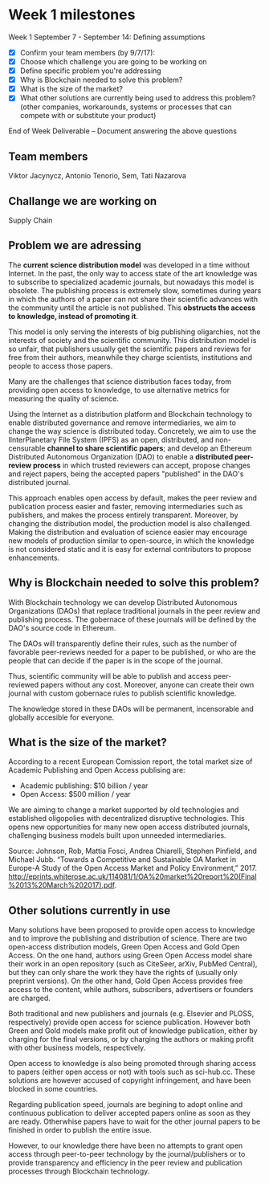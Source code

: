 # Week 1 milestones



Week 1 September 7 - September 14: Defining assumptions

- [x] Confirm your team members (by 9/7/17):
- [x] Choose which challenge you are going to be working on
- [x] Define specific problem you're addressing
- [x] Why is Blockchain needed to solve this problem?
- [x] What is the size of the market?
- [x] What other solutions are currently being used to address this problem? (other companies, workarounds, systems or processes that can compete with or substitute your product)

End of Week Deliverable – Document answering the above questions

## Team members

Viktor Jacynycz, Antonio Tenorio, Sem, Tati Nazarova

## Challange we are working on

Supply Chain

## Problem we are adressing

The **current science distribution model** was developed in a time without Internet. In the past, the only way to access state of the art knowledge was to subscribe to specialized academic journals, but nowadays this model is obsolete. The publishing process is extremely slow, sometimes during years in which the authors of a paper can not share their scientific advances with the community until the article is not published. This **obstructs the access to knowledge, instead of promoting it**.

This model is only serving the interests of big publishing oligarchies, not the interests of society and the scientific community. This distribution model is so unfair, that publishers usually get the scientific papers and reviews for free from their authors, meanwhile they charge scientists, institutions and people to access those papers.

Many are the challenges that science distribution faces today, from providing open access to knowledge, to use alternative metrics for measuring the quality of science.

Using the Internet as a distribution platform and Blockchain technology to enable distributed governance and remove intermediaries, we aim to change the way science is distributed today. Concretely, we aim to use the IlnterPlanetary File System (IPFS) as an open, distributed, and non-censurable **channel to share scientific papers**; and develop an Ethereum Distributed Autonomous Organization (DAO) to enable a **distributed peer-review process** in which trusted reviewers can accept, propose changes and reject papers, being the accepted papers "published" in the DAO's distributed journal.

This approach enables open access by default, makes the peer review and publication process easier and faster, removing intermediaries such as publishers, and makes the process entirely transparent. Moreover, by changing the distribution model, the production model is also challenged. Making the distribution and evaluation of science easier may encourage new models of production similar to open-source, in which the knowledge is not considered static and it is easy for external contributors to propose enhancements.

## Why is Blockchain needed to solve this problem?

With Blockchain technology we can develop Distributed Autonomous Organizations (DAOs) that replace traditional journals in the peer review and publishing process. The gobernace of these journals will be defined by the DAO's source code in Ethereum.

The DAOs will transparently define their rules, such as the number of favorable peer-reviews needed for a paper to be published, or who are the people that can decide if the paper is in the scope of the journal.

Thus, scientific community will be able to publish and access peer-reviewed papers without any cost. Moreover, anyone can create their own journal with custom gobernace rules to publish scientific knowledge.

The knowledge stored in these DAOs will be permanent, incensorable and globally accesible for everyone.

## What is the size of the market?

According to a recent European Comission report, the total market size of Academic Publishing and Open Access publising are:

  - Academic publishing: $10 billion / year
  - Open Access: $500 million / year

We are aiming to change a market supported by old technologies and established oligopolies with decentralized disruptive technologies. This opens new opportunities for many new open access distributed journals, challenging business models built upon unneeded intermediaries.

Source: Johnson, Rob, Mattia Fosci, Andrea Chiarelli, Stephen Pinfield, and Michael Jubb. “Towards a Competitive and Sustainable OA Market in Europe-A Study of the Open Access Market and Policy Environment,” 2017. http://eprints.whiterose.ac.uk/114081/1/OA%20market%20report%20(Final%2013%20March%202017).pdf.

## Other solutions currently in use

Many solutions have been proposed to provide open access to knowledge and to improve the publishing and distribution of science. There are two open-access distribution models, Green Open Access and Gold Open Access. On the one hand, authors using Green Open Access model share their work in an open repository (such as CiteSeer, arXiv, PubMed Central), but they can only share the work they have the rights of (usually only preprint versions). On the other hand, Gold Open Access provides free access to the content, while authors, subscribers, advertisers or founders are charged.

Both traditional and new publishers and journals (e.g. Elsevier and PLOSS, respectively) provide open access for science publication. However both Green and Gold models make profit out of knowledge publication, either by charging for the final versions, or by charging the authors or making profit with other business models, respectively.

Open access to knowledge is also being promoted through sharing access to papers (either open access or not) with tools such as sci-hub.cc. These solutions are however accused of copyright infringement, and have been blocked in some countries.

Regarding publication speed, journals are begining to adopt online and continuous publication to deliver accepted papers online as soon as they are ready. Otherwhise papers have to wait for the other journal papers to be finished in order to publish the entire issue.

However, to our knowledge there have been no attempts to grant open access through peer-to-peer technology by the journal/publishers or to provide transparency and efficiency in the peer review and publication processes through Blockchain technology.
